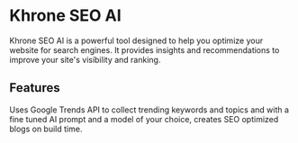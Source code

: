 # Khrone SEO AI

Khrone SEO AI is a powerful tool designed to help you optimize your website for search engines. It provides insights and recommendations to improve your site's visibility and ranking.

## Features

Uses Google Trends API to collect trending keywords and topics and with a fine tuned AI prompt and a model of your choice, creates SEO optimized blogs on build time.

